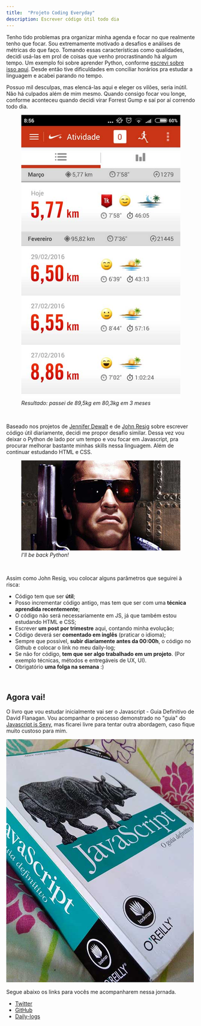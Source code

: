 ```yaml
---
title:  "Projeto Coding Everyday"
description: Escrever código útil todo dia
---
```


Tenho tido problemas pra organizar minha agenda e focar no que realmente tenho que focar. Sou extremamente motivado a desafios e análises de métricas do que faço. Tomando essas características como qualidades, decidi usá-las em prol de coisas que venho procrastinando há algum tempo. Um exemplo foi sobre aprender Python, conforme [escrevi sobre isso aqui](http://jonathanslima.github.io/2015/Porque-um-novo-blog/). Desde então tive dificuldades em conciliar horários pra estudar a linguagem e acabei parando no tempo.

Possuo mil desculpas, mas elencá-las aqui e eleger os vilões, seria inútil. Não há culpados além de mim mesmo. Quando consigo focar vou longe, conforme aconteceu quando decidi virar Forrest Gump e saí por aí correndo todo dia.

<figure>
	<img src="/assets/images/nike-running.jpg" alt="print da minha tela do app nike running" />

  <figcaption><i>Resultado: passei de 89,5kg em 80,3kg em 3 meses</i></figcaption>
</figure><br>

Baseado nos projetos de [Jennifer Dewalt](http://jenniferdewalt.com/) e de [John Resig](http://ejohn.org/) sobre escrever código útil diariamente, decidi me propor desafio similar. Dessa vez vou deixar o Python de lado por um tempo e vou focar em Javascript, pra procurar melhorar bastante minhas skills nessa linguagem. Além de continuar estudando HTML e CSS.

<figure>
	<img src="/assets/images/terminator.jpg" alt="Arnold Schwarzenegger" />

  <figcaption><i>I'll be back Python!</i></figcaption>
</figure><br>

Assim como John Resig, vou colocar alguns parâmetros que seguirei à risca:

+ Código tem que ser **útil**;
+ Posso incrementar código antigo, mas tem que ser com uma **técnica aprendida recentemente**;
+ O código não será necessariamente em JS, já que também estou estudando HTML e CSS;
+ Escrever **um post por trimestre** aqui, contando minha evolução;
+ Código deverá ser **comentado em inglês** (praticar o idioma);
+ Sempre que possível, **subir diariamente antes da 00:00h**, o código no Github e colocar o link no meu daily-log;
+ Se não for código, **tem que ser algo trabalhado em um projeto**. (Por exemplo técnicas, métodos e entregáveis de UX, UI).
+ Obrigatório **uma folga na semana** :)

<br>

## Agora vai!

O livro que vou estudar inicialmente vai ser o Javascript - Guia Definitivo de David Flanagan. Vou acompanhar o processo demonstrado no "guia" do
[Javascript is Sexy](https://codeinbrasil.wordpress.com/2013/04/28/como-aprender-javascript-corretamente-javascript-is-sexy/), mas ficarei livre para tentar outra abordagem, caso fique muito custoso para mim.

<img src="/assets/images/javascript-livro.jpg" alt="livro do flanagan, Javascript o Guia definitivo" />

Segue abaixo os links para vocês me acompanharem nessa jornada.

- [Twitter](https://twitter.com/jonathan_slima)
- [GitHub](https://github.com/jonathanslima/projeto-coding-everyday)
- [Daily-logs](https://github.com/jonathanslima/daily-logs)